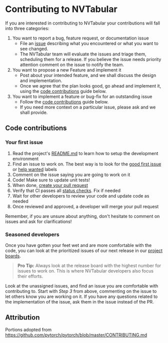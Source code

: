 # Contributing to NVTabular

If you are interested in contributing to NVTabular your contributions will fall
into three categories:
1. You want to report a bug, feature request, or documentation issue
    - File an [issue](https://github.com/nvidia/NVTabular/issues/new/choose)
    describing what you encountered or what you want to see changed.
    - The NVTabular team will evaluate the issues and triage them, scheduling
    them for a release. If you believe the issue needs priority attention
    comment on the issue to notify the team.
2. You want to propose a new Feature and implement it
    - Post about your intended feature, and we shall discuss the design and
    implementation.
    - Once we agree that the plan looks good, go ahead and implement it, using
    the [code contributions](#code-contributions) guide below.
3. You want to implement a feature or bug-fix for an outstanding issue
    - Follow the [code contributions](#code-contributions) guide below.
    - If you need more context on a particular issue, please ask and we shall
    provide.

## Code contributions

### Your first issue

1. Read the project's [README.md](https://github.com/nvidia/NVTabular/blob/main/README.md)
    to learn how to setup the development environment
2. Find an issue to work on. The best way is to look for the [good first issue](https://github.com/nvidia/NVTabular/issues?q=is%3Aissue+is%3Aopen+label%3A%22good+first+issue%22)
    or [help wanted](https://github.com/nvidia/NVTabular/issues?q=is%3Aissue+is%3Aopen+label%3A%22help+wanted%22) labels
3. Comment on the issue saying you are going to work on it
4. Code! Make sure to update unit tests!
5. When done, [create your pull request](https://github.com/nvidia/NVTabular/compare)
6. Verify that CI passes all [status checks](https://help.github.com/articles/about-status-checks/). Fix if needed
7. Wait for other developers to review your code and update code as needed
8. Once reviewed and approved, a developer will merge your pull request

Remember, if you are unsure about anything, don't hesitate to comment on issues
and ask for clarifications!

### Seasoned developers

Once you have gotten your feet wet and are more comfortable with the code, you
can look at the prioritized issues of our next release in our [project boards](https://github.com/nvidia/NVTabular/projects).

> **Pro Tip:** Always look at the release board with the highest number for
issues to work on. This is where NVTabular developers also focus their efforts.

Look at the unassigned issues, and find an issue you are comfortable with
contributing to. Start with _Step 3_ from above, commenting on the issue to let
others know you are working on it. If you have any questions related to the
implementation of the issue, ask them in the issue instead of the PR.

## Attribution
Portions adopted from https://github.com/pytorch/pytorch/blob/master/CONTRIBUTING.md
